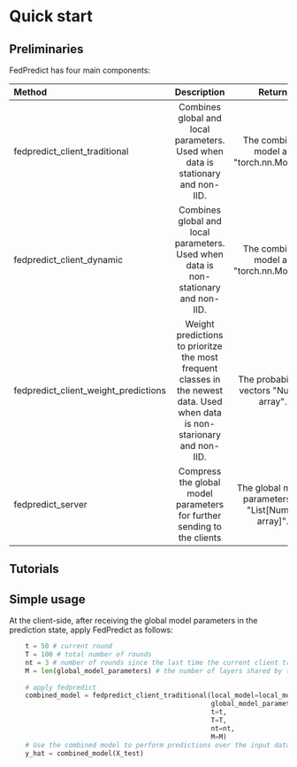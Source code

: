 # Quick start

## Preliminaries

FedPredict has four main components:

| Method | Description |                       Return                        |   Location   |
| :- | :-: |:---------------------------------------------------:|:------------:|
| fedpredict_client_traditional | Combines global and local parameters. Used when data is stationary and non-IID. |      The combined model as "torch.nn.Module".       | Client-side. |
| fedpredict_client_dynamic | Combines global and local parameters. Used when data is non-stationary and non-IID. |      The combined model as "torch.nn.Module".       | Client-side. |
| fedpredict_client_weight_predictions | Weight predictions to prioritze the most frequent classes in the newest data. Used when data is non-starionary and non-IID. |      The probabilities vectors "Numpy array".       | Client-side. |
| fedpredict_server | Compress the global model parameters for further sending to the clients | The global model parameters as "List[Numpy array]". | Server-side |

## Tutorials

## Simple usage


At the client-side, after receiving the global model parameters in the prediction state, apply FedPredict as follows:
```python
    t = 50 # current round
    T = 100 # total number of rounds
    nt = 3 # number of rounds since the last time the current client trained
    M = len(global_model_parameters) # the number of layers shared by the server
    
    # apply fedpredict
    combined_model = fedpredict_client_traditional(local_model=local_model, 
                                                   global_model_parameters=global_model_parameters,
                                                   t=t, 
                                                   T=T, 
                                                   nt=nt,
                                                   M=M)
    # Use the combined model to perform predictions over the input data
    y_hat = combined_model(X_test)
```




